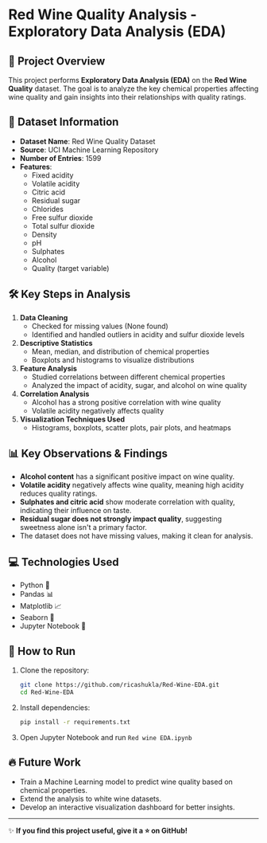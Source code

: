 # Red Wine Quality Analysis - Exploratory Data Analysis (EDA)

## 📌 Project Overview
This project performs **Exploratory Data Analysis (EDA)** on the **Red Wine Quality** dataset. The goal is to analyze the key chemical properties affecting wine quality and gain insights into their relationships with quality ratings.

## 📂 Dataset Information
- **Dataset Name**: Red Wine Quality Dataset
- **Source**: UCI Machine Learning Repository
- **Number of Entries**: 1599
- **Features**:
  - Fixed acidity
  - Volatile acidity
  - Citric acid
  - Residual sugar
  - Chlorides
  - Free sulfur dioxide
  - Total sulfur dioxide
  - Density
  - pH
  - Sulphates
  - Alcohol
  - Quality (target variable)

## 🛠️ Key Steps in Analysis
1. **Data Cleaning**
   - Checked for missing values (None found)
   - Identified and handled outliers in acidity and sulfur dioxide levels
2. **Descriptive Statistics**
   - Mean, median, and distribution of chemical properties
   - Boxplots and histograms to visualize distributions
3. **Feature Analysis**
   - Studied correlations between different chemical properties
   - Analyzed the impact of acidity, sugar, and alcohol on wine quality
4. **Correlation Analysis**
   - Alcohol has a strong positive correlation with wine quality
   - Volatile acidity negatively affects quality
5. **Visualization Techniques Used**
   - Histograms, boxplots, scatter plots, pair plots, and heatmaps

## 📊 Key Observations & Findings
- **Alcohol content** has a significant positive impact on wine quality.
- **Volatile acidity** negatively affects wine quality, meaning high acidity reduces quality ratings.
- **Sulphates and citric acid** show moderate correlation with quality, indicating their influence on taste.
- **Residual sugar does not strongly impact quality**, suggesting sweetness alone isn't a primary factor.
- The dataset does not have missing values, making it clean for analysis.

## 💻 Technologies Used
- Python 🐍
- Pandas 📊
- Matplotlib 📈
- Seaborn 🎨
- Jupyter Notebook 📒

## 🚀 How to Run
1. Clone the repository:
   ```sh
   git clone https://github.com/ricashukla/Red-Wine-EDA.git
   cd Red-Wine-EDA
   ```
2. Install dependencies:
   ```sh
   pip install -r requirements.txt
   ```
3. Open Jupyter Notebook and run `Red wine EDA.ipynb`

## 🔥 Future Work
- Train a Machine Learning model to predict wine quality based on chemical properties.
- Extend the analysis to white wine datasets.
- Develop an interactive visualization dashboard for better insights.

---
✨ **If you find this project useful, give it a ⭐ on GitHub!**
